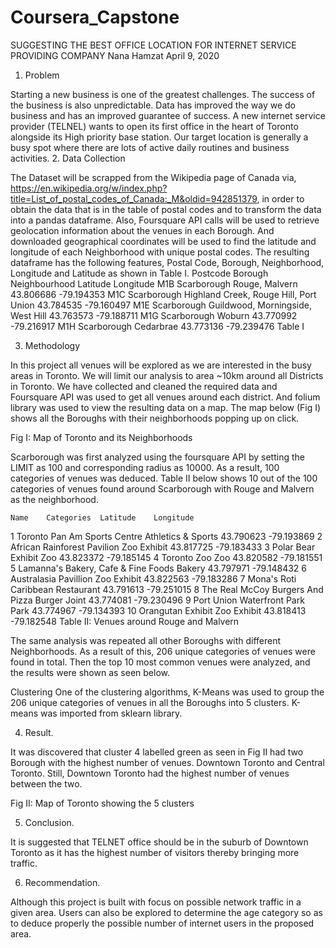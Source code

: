 # Coursera_Capstone
SUGGESTING THE BEST OFFICE LOCATION FOR INTERNET SERVICE PROVIDING COMPANY
Nana Hamzat
April 9, 2020

1.	Problem

Starting a new business is one of the greatest challenges. The success of the business is also unpredictable. Data has improved the way we do business and has an improved guarantee of success.
 A new internet service provider (TELNEL) wants to open its first office in the heart of Toronto alongside its High priority base station. Our target location is generally a busy spot where there are lots of active daily routines and business activities. 
2.	 Data Collection

The Dataset will be scrapped from the Wikipedia page of Canada via, https://en.wikipedia.org/w/index.php?title=List_of_postal_codes_of_Canada:_M&oldid=942851379, in order to obtain the data that is in the table of postal codes and to transform the data into a pandas dataframe. Also, Foursquare API calls will be used to retrieve geolocation information about the venues in each Borough. And downloaded geographical coordinates will be used to find the latitude and longitude of each Neighborhood with unique postal codes.
The resulting dataframe has the following features, Postal Code, Borough, Neighborhood, Longitude and Latitude as shown in Table I.
Postcode	Borough	Neighbourhood	Latitude	Longitude
M1B	Scarborough	Rouge, Malvern	43.806686	-79.194353
M1C	Scarborough	Highland Creek, Rouge Hill, Port Union	43.784535	-79.160497
M1E	Scarborough	Guildwood, Morningside, West Hill	43.763573	-79.188711
M1G	Scarborough	Woburn	43.770992	-79.216917
M1H	Scarborough	Cedarbrae	43.773136	-79.239476
Table I



3.	Methodology

In this project all venues will be explored as we are interested in the busy areas in Toronto. We will limit our analysis to area ~10km around all Districts in Toronto. We have collected and cleaned the required data and Foursquare API was used to get all venues around each district. And folium library was used to view the resulting data on a map.
The map below (Fig I) shows all the Boroughs with their neighborhoods popping up on click.

 
Fig I: Map of Toronto and its Neighborhoods












Scarborough was first analyzed using the foursquare API by setting the LIMIT as 100 and corresponding radius as 10000. As a result, 100 categories of venues was deduced. Table II below shows 10 out of the 100 categories of venues found around Scarborough with Rouge and Malvern as the neighborhood. 

	Name	Categories	Latitude	Longitude
1	Toronto Pan Am Sports Centre	Athletics & Sports	43.790623	-79.193869
2	African Rainforest Pavilion	Zoo Exhibit	43.817725	-79.183433
3	Polar Bear Exhibit	Zoo	43.823372	-79.185145
4	Toronto Zoo	Zoo	43.820582	-79.181551
5	Lamanna's Bakery, Cafe & Fine Foods	Bakery	43.797971	-79.148432
6	Australasia Pavillion	Zoo Exhibit	43.822563	-79.183286
7	Mona's Roti	Caribbean Restaurant	43.791613	-79.251015
8	The Real McCoy Burgers And Pizza	Burger Joint	43.774081	-79.230496
9	Port Union Waterfront Park	Park	43.774967	-79.134393
10	Orangutan Exhibit	Zoo Exhibit	43.818413	-79.182548
Table II: Venues around Rouge and Malvern


The same analysis was repeated all other Boroughs with different Neighborhoods. As a result of this, 206 unique categories of venues were found in total. Then the top 10 most common venues were analyzed, and the results were shown as seen below.

 



Clustering
One of the clustering algorithms, K-Means was used to group the 206 unique categories of venues in all the Boroughs into 5 clusters. K-means was imported from sklearn library.

4.	Result.

It was discovered that cluster 4 labelled green as seen in Fig II had two Borough with the highest number of venues. Downtown Toronto and Central Toronto. Still, Downtown Toronto had the highest number of venues between the two.

 
Fig II: Map of Toronto showing the 5 clusters



5.	Conclusion.

It is suggested that TELNET office should be in the suburb of Downtown Toronto as it has the highest number of visitors thereby bringing more traffic.

6.	Recommendation.

Although this project is built with focus on possible network traffic in a given area. Users can also be explored to determine the age category so as to deduce properly the possible number of internet users in the proposed area.

